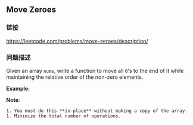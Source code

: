 ## Move Zeroes  
### 链接  
https://leetcode.com/problems/move-zeroes/description/  
### 问题描述
Given an array `nums`, write a function to move all `0`&#39;s to the end of it while maintaining the relative order of the non-zero elements.

**Example:**

**Note**:

	1. You must do this **in-place** without making a copy of the array.
	1. Minimize the total number of operations.
